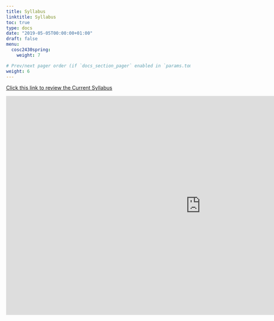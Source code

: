 ```yaml
---
title: Syllabus
linktitle: Syllabus
toc: true
type: docs
date: "2019-05-05T00:00:00+01:00"
draft: false
menu:
  cosc2430spring:
    weight: 7

# Prev/next pager order (if `docs_section_pager` enabled in `params.toml`)
weight: 6
---
```

[Click this link to review the Current Syllabus](/files/NouhadRizk_Syllabus_COSC2430_Fall2020_online%20(1).pdf)




<iframe width="1061" height="597" src="https://www.youtube.com/embed/9H0A6CsAGug" frameborder="0" allow="accelerometer; autoplay; encrypted-media; gyroscope; picture-in-picture" allowfullscreen></iframe>